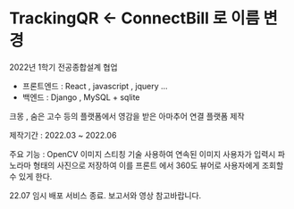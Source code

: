 # TrackingQR <- ConnectBill 로 이름 변경

2022년 1학기 전공종합설계 협업

 * 프론트엔드 : React , javascript , jquery ... 
 * 백엔드 : Django , MySQL + sqlite 
 
 크몽 , 숨은 고수 등의  플랫폼에서 영감을 받은 아마추어 연결 플랫폼 제작
 
 제작기간 : 2022.03 ~ 2022.06 
 
 주요 기능 :  OpenCV 이미지 스티칭 기술 사용하여 연속된 이미지 사용자가 입력시 파노라마 형태의 사진으로 저장하여 이를 프론트 에서 360도 뷰어로 사용자에게 조회할 수 있게 한다.


22.07 임시 배포 서비스 종료. 보고서와 영상 참고바랍니다.
